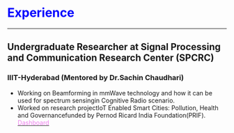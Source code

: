 # <span style="color:Blue;">Experience</span>
---
## Undergraduate Researcher at Signal Processing and Communication Research Center (SPCRC)
### IIIT-Hyderabad (Mentored by Dr.Sachin Chaudhari)
* Working on Beamforming in mmWave technology and how it can be used for spectrum sensingin Cognitive Radio scenario.
* Worked on research projectIoT Enabled Smart Cities: Pollution, Health and Governancefunded by Pernod Ricard India Foundation(PRIF). [<span style="color:Violet;">Dashboard</span>](https://spcrc.iiit.ac.in/air/)


